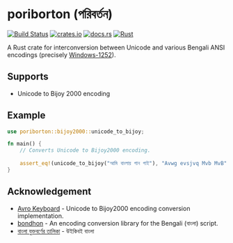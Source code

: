 # poriborton (পরিবর্তন)
[![Build Status](https://github.com/OpenBangla/poriborton/actions/workflows/main.yml/badge.svg?branch=main)](https://github.com/OpenBangla/poriborton/actions?query=branch%3Amain)
[![crates.io](https://img.shields.io/crates/v/poriborton.svg)](https://crates.io/crates/poriborton)
[![docs.rs](https://docs.rs/poriborton/badge.svg)](https://docs.rs/poriborton/latest/poriborton)
[![Rust](https://img.shields.io/badge/rust-1.63.0%2B-blue.svg?maxAge=3600)](https://github.com/OpenBangla/riti)

A Rust crate for interconversion between Unicode and various Bengali ANSI encodings (precisely [Windows-1252](https://en.m.wikipedia.org/wiki/Windows-1252)).

## Supports
* Unicode to Bijoy 2000 encoding

## Example
```rust
use poriborton::bijoy2000::unicode_to_bijoy;

fn main() {
    // Converts Unicode to Bijoy2000 encoding.
    
    assert_eq!(unicode_to_bijoy("আমি বাংলায় গান গাই"), "Avwg evsjvq Mvb MvB");
}
```

## Acknowledgement
* [Avro Keyboard](https://github.com/mugli/Avro-Keyboard/) - Unicode to Bijoy2000 encoding conversion implementation.
* [bondhon](https://github.com/banglakit/bondhon) - An encoding conversion library for the Bengali (বাংলা) script.
* [বাংলা যুক্তবর্ণের তালিকা](https://bn.wikibooks.org/wiki/%E0%A6%AC%E0%A6%BE%E0%A6%82%E0%A6%B2%E0%A6%BE_%E0%A6%AF%E0%A7%81%E0%A6%95%E0%A7%8D%E0%A6%A4%E0%A6%BE%E0%A6%95%E0%A7%8D%E0%A6%B7%E0%A6%B0) - উইকিবই বাংলা
